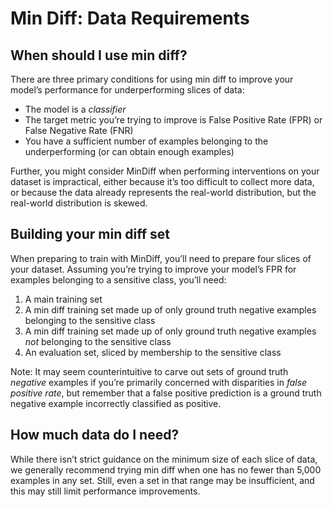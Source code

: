 # Min Diff: Data Requirements

## When should I use min diff?
There are three primary conditions for using min diff to improve your model’s
performance for underperforming slices of data:

-   The model is a *classifier*
-   The target metric you’re trying to improve is False Positive Rate (FPR) or False Negative Rate (FNR)
-   You have a sufficient number of examples belonging to the underperforming (or can obtain enough examples)

Further, you might consider MinDiff when performing interventions on your
dataset is impractical, either because it’s too difficult to collect more data,
or because the data already represents the real-world distribution, but the
real-world distribution is skewed.

## Building your min diff set
When preparing to train with MinDiff, you’ll need to prepare four slices of your
dataset. Assuming you’re trying to improve your model’s FPR for examples
belonging to a sensitive class, you’ll need:

1.   A main training set
2.   A min diff training set made up of only ground truth negative examples belonging to the sensitive class
3.   A min diff training set made up of only ground truth negative examples *not* belonging to the sensitive class
4.   An evaluation set, sliced by membership to the sensitive class

Note: It may seem counterintuitive to carve out sets of ground truth *negative*
examples if you’re primarily concerned with disparities in *false positive
rate*, but remember that a false positive prediction is a ground truth negative
example incorrectly classified as positive.

## How much data do I need?

While there isn’t strict guidance on the minimum size of each slice of data, we
generally recommend trying min diff when one has no fewer than 5,000 examples in
any set. Still, even a set in that range may be insufficient, and this may still
limit performance improvements.
